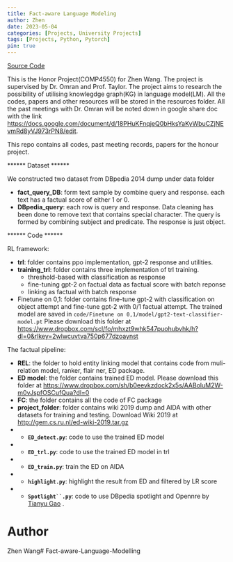 ```yaml
---
title: Fact-aware Language Modeling
author: Zhen
date: 2023-05-04
categories: [Projects, University Projects]
tags: [Projects, Python, Pytorch]
pin: true
---
```



[Source Code](https://github.com/WangZhen-Ryan/fact-aware-language-modeling/)

This is the Honor Project(COMP4550) for Zhen Wang. The project is supervised by Dr. Omran and Prof. Taylor. The project aims to research the possibility of utilising knowlegdge graph(KG) in language model(LM). All the codes, papers and other resources will be stored in the resources folder.
All the past meetings with Dr. Omran will be noted down in google share doc with the link https://docs.google.com/document/d/18PHuKFnqjeQ0bHksYaKyWbuCZjNEvmRd8yVJ973rPN8/edit.

This repo contains all codes, past meeting records, papers for the honour project.

****** Dataset ******

We constructed two dataset from DBpedia 2014 dump under data folder
* **fact_query_DB**: form text sample by combine query and response. each text has a factual score of either 1 or 0.
* **DBpedia_query**: each row is query and response. Data cleaning has been done to remove text that contains special character. The query is formed by combining subject and predicate. The response is just object.

****** Code ******

RL framework:
- **trl**: folder contains ppo implementation, gpt-2 response and utilities.
- **training_trl**: folder contains three implementation of trl training.
  - threshold-based with classification as response
  - fine-tuning gpt-2 on factual data as factual score with batch reponse
  - linking as factual with batch response
- Finetune on 0,1: folder contains fine-tune gpt-2 with classification on object attempt and fine-tune gpt-2 with 0/1 factual attempt. The trained model are saved in `code/Finetune on 0,1/model/gpt2-text-classifier-model.pt` Please download this folder at https://www.dropbox.com/scl/fo/mhxzt9whk547puohubvhk/h?dl=0&rlkey=2wlwcuvtva750p677dzoaynst

The factual pipeline:
- **REL**: the folder to hold entity linking model that contains code from muli-relation model, ranker, flair ner, ED package.
- **ED model**: the folder contains trained ED model. Please download this folder at https://www.dropbox.com/sh/b0eevkzdock2x5s/AABoluM2W-m0vJspfOSCufQua?dl=0
- **FC**: the folder contains all the code of FC package
- **project_folder**: folder contains wiki 2019 dump and AIDA with other datasets for training and testing. Download Wiki 2019 at http://gem.cs.ru.nl/ed-wiki-2019.tar.gz
- - **`ED_detect.py`**: code to use the trained ED model
- - **`ED_trl.py`**: code to use the trained ED model in trl
- - **`ED_train.py`**: train the ED on AIDA
- - **`highlight.py`**: highlight the result from ED and filtered by LR score
- - **`Spotlight``.py`**: code to use DBpedia spotlight and Opennre by  [Tianyu Gao](https://github.com/gaotianyu1350) .



# Author
Zhen Wang# Fact-aware-Language-Modelling
